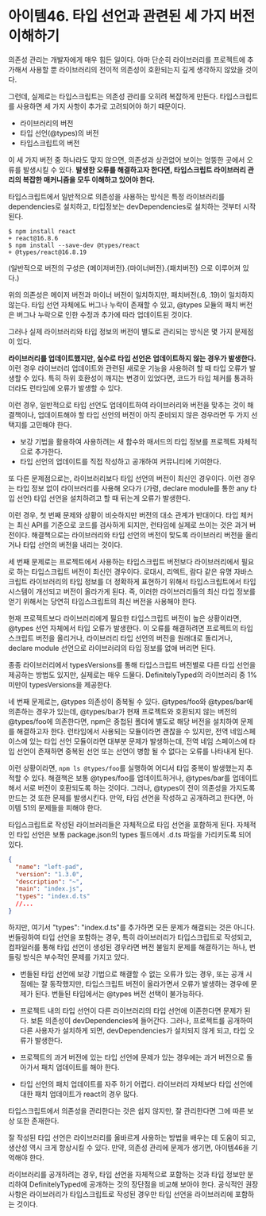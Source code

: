 # 아이템46. 타입 선언과 관련된 세 가지 버전 이해하기

의존성 관리는 개발자에게 매우 힘든 일이다. 아마 단순히 라이브러리를 프로젝트에 추가해서
사용할 뿐 라이브러리의 전이적 의존성이 호환되는지 깊게 생각하지 않았을 것이다.

그런데, 실제로는 타입스크립트는 의존성 관리를 오히려 복잡하게 만든다. 타입스크립트를 사용하면
세 가지 사항이 추가로 고려되어야 하기 때문이다.

- 라이브러리의 버전
- 타입 선언(@types)의 버전
- 타입스크립트의 버전

이 세 가지 버전 중 하나라도 맞지 않으면, 의존성과 상관없어 보이는 엉뚱한 곳에서 오류를 발생시킬 수 있다.
**발생한 오류를 해결하고자 한다면, 타입스크립트 라이브러리 관리의 복잡한 매커니즘을 모두 이해하고 있어야 한다.**

타입스크립트에서 일반적으로 의존성을 사용하는 방식은 특정 라이브러리를 dependencies로 설치하고,
타입정보는 devDependencies로 설치하는 것부터 시작된다.

```shell
$ npm install react
+ react@16.8.6
$ npm install --save-dev @types/react
+ @types/react@16.8.19
```

(일반적으로 버전의 구성은 {메이저버전}.{마이너버전}.{패치버전} 으로 이루어져 있다.)

위의 의존성은 메이저 버전과 마이너 버전이 일치하지만, 패치버전(.6, .19)이 일치하지 않는다.
타입 선언 자체에도 버그나 누락이 존재할 수 있고, @types 모듈의 패치 버전은 버그나 누락으로 인한
수정과 추가에 따라 업데이트된 것이다.

그러나 실제 라이브러리와 타입 정보의 버전이 별도로 관리되는 방식은 몇 가지 문제점이 있다.

**라이브러리를 업데이트했지만, 실수로 타입 선언은 업데이트하지 않는 경우가 발생한다.**
이런 경우 라이브러리 업데이트와 관련된 새로운 기능을 사용하려 할 때 타입 오류가 발생할 수 있다. 특히
하위 호환성이 깨지는 변경이 있었다면, 코드가 타입 체커를 통과하더라도 런타임에 오류가 발생할 수 있다.

이런 경우, 일반적으로 타입 선언도 업데이트하여 라이브러리와 버전을 맞추는 것이 해결책이나, 업데이트해야 할
타입 선언의 버전이 아직 준비되지 않은 경우라면 두 가지 선택지를 고민해야 한다.

- 보강 기법을 활용하여 사용하려는 새 함수와 매서드의 타입 정보를 프로젝트 자체적으로 추가한다.
- 타입 선언의 업데이트를 직접 작성하고 공개하여 커뮤니티에 기여한다.

또 다른 문제점으로는, 라이브러리보다 타입 선언의 버전이 최신인 경우이다. 이런 경우는 타입 정보 없이 라이브러리를
사용해 오다가 (가령, declare module를 통한 any 타입 선언) 타입 선언을 설치하려고 할 때 뒤는게 오류가 발생한다.

이런 경우, 첫 번째 문제와 상황이 비슷하지만 버전의 대소 관계가 반대이다. 타입 체커는 최신 API를 기준으로
코드를 검사하게 되지만, 런타임에 실제로 쓰이는 것은 과거 버전이다. 해결책으로는 라이브러리와 타입 선언의 버전이 맞도록
라이브러리 버전을 올리거나 타입 선언의 버전을 내리는 것이다.

세 번째 문제로는 프로젝트에서 사용하는 타입스크립트 버전보다 라이브러리에서 필요로 하는 타입스크립트 버전이 최신인 경우이다.
로대시, 리엑트, 람다 같은 유명 자바스크립트 라이브러리의 타입 정보를 더 정확하게 표현하기 위해서 타입스크립트에서 타입 시스템이
개선되고 버전이 올라가게 된다. 즉, 이러한 라이브러리들의 최신 타입 정보를 얻기 위해서는 당연히 타입스크립트의 최신 버전을 사용해야 한다.

현재 프로젝트보다 라이브러리에게 필요한 타입스크립트 버전이 높은 상황이라면, @types 선언 자체에서 타입 오류가 발생한다.
이 오류를 해결하려면 프로젝트의 타입스크립트 버전을 올리거나, 라이브러리 타입 선언의 버전을 원래대로 돌리거나,
declare module 선언으로 라이브러리의 타입 정보를 없애 버리면 된다.

종종 라이브러리에서 typesVersions를 통해 타입스크립트 버전별로 다른 타입 선언을 제공하는 방법도 있지만, 실제로는 매우 드물다.
DefinitelyTyped의 라이브러리 중 1% 미만이 typesVersions을 제공한다.

네 번째 문제로는, @types 의존성이 중복될 수 있다. @types/foo와 @types/bar에 의존하는 경우가 있는데, @types/bar가
현재 프로젝트와 호환되지 않는 버전의 @types/foo에 의존한다면, npm은 중첩된 폴더에 별도로 해당 버전을 설치하여
문제를 해결하고자 한다. 런타임에서 사용되는 모듈이라면 괜찮을 수 있지만, 전역 네임스페이스에 있는 타입 선언 모듈이라면
대부분 문제가 발생하는데, 전역 네임 스페이스에 타입 선언이 존재하면 중복된 선언 또는 선언이 병합 될 수 없다는 오류를 나타내게 된다.

이런 상황이라면, `npm ls @types/foo`를 실행하여 어디서 타입 중복이 발생했는지 추적할 수 있다. 해결책은 보통 @types/foo를
업데이트하거나, @types/bar를 업데이트해서 서로 버전이 호환되도록 하는 것이다. 그러나, @types이 전이 의존성을 가지도록
만드는 것 또한 문제를 발생시킨다. 만약, 타입 선언을 작성하고 공개하려고 한다면, 아이템 51의 문제들을 피해야 한다.

타입스크립트로 작성된 라이브러리들은 자체적으로 타입 선언을 포함하게 된다. 자체적인 타입 선언은 보통 package.json의 types 필드에서
.d.ts 파일을 가리키도록 되어 있다.

```json
{
  "name": "left-pad",
  "version": "1.3.0",
  "description": "~",
  "main": "index.js",
  "types": "index.d.ts"
  //...
}
```

하지만, 여기서 "types": "index.d.ts"를 추가하면 모든 문제가 해결되는 것은 아니다. 번들링하여 타입 선언을 포함하는 경우,
특히 라이브러리가 타입스크립트로 작성되고, 컴파일러를 통해 타입 선언이 생성된 경우라면 버전 불일치 문제를 해결하기는 하나,
번들링 방식은 부수적인 문제를 가지고 있다.

- 번들된 타입 선언에 보강 기법으로 해결할 수 없는 오류가 있는 경우, 또는 공개 시점에는 잘 동작했지만, 타입스크립트 버전이
  올라가면서 오류가 발생하는 경우에 문제가 된다. 번들된 타입에서는 @types 버전 선택이 불가능하다.

- 프로젝트 내의 타입 선언이 다른 라이브러리의 타입 선언에 이존한다면 문제가 된다. 보톤 의존성이 devDependencies에 들어간다.
  그러나, 프로젝트를 공개하여 다른 사용자가 설치하게 되면, devDependencies가 설치되지 않게 되고, 타입 오류가 발생한다.

- 프로젝트의 과거 버전에 있는 타입 선언에 문제가 있는 경우에는 과거 버전으로 돌아가서 패치 업데이트를 해야 한다.

- 타입 선언의 패치 업데이트를 자주 하기 어렵다. 라이브러리 자체보다 타입 선언에 대한 패치 업데이트가 react의 경우 많다.

타입스크립트에서 의존성을 관리한다는 것은 쉽지 않지만, 잘 관리한다면 그에 따른 보상 또한 존재한다.

잘 작성된 타입 선언은 라이브러리를 올바르게 사용하는 방법을 배우는 데 도움이 되고, 생산성 역시 크게 향상시킬 수 있다.
만약, 의존성 관리에 문제가 생기면, 아이템46을 기억해야 한다.

라이브러리를 공개하려는 경우, 타입 선언을 자체적으로 포함하는 것과 타입 정보만 분리하여 DefinitelyTyped에 공개하는 것의 장단점을
비교해 보아야 한다. 공식적인 권장 사항은 라이브러리가 타입스크립트로 작성된 경우만 타입 선언을 라이브러리에 포함하는 것이다.
